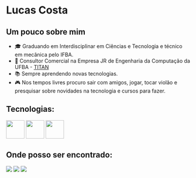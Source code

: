# Lucas Costa

## Um pouco sobre mim

- 🎓 Graduando em Interdisciplinar em Ciências e Tecnologia e técnico em mecânica pelo IFBA. 
- 💼 Consultor Comercial na Empresa JR de Engenharia da Computação da UFBA - [TITAN](https://titanci.com.br)
- 📚 Sempre aprendendo novas tecnologias.
- 🎮 Nos tempos livres procuro sair com amigos, jogar, tocar violão e presquisar sobre novidades na tecnologia e cursos para fazer.

## Tecnologias:

<div display="inline">
  <img width="50" height="50" src="https://cdn.jsdelivr.net/gh/devicons/devicon/icons/html5/html5-original-wordmark.svg" />
  <img width="50" height="50" src="https://cdn.jsdelivr.net/gh/devicons/devicon/icons/css3/css3-original-wordmark.svg" />
  <img hwidth="50" height="50" src="https://cdn.jsdelivr.net/gh/devicons/devicon/icons/javascript/javascript-original.svg" />
</div>

## Onde posso ser encontrado:

<div> 
  <a href="https://www.instagram.com/costalucas.a/" target="_blank"><img src="https://img.shields.io/badge/-Instagram-%23E4405F?style=for-the-badge&logo=instagram&logoColor=white" target="_blank"></a>
  <a href = "mailto:costalucas017@gmail.com"><img src="https://img.shields.io/badge/-Gmail-%23333?style=for-the-badge&logo=gmail&logoColor=white" target="_blank"></a>
  <a href="https://https://www.linkedin.com/in/lucas-costa-3a6508184" target="_blank"><img src="https://img.shields.io/badge/-LinkedIn-%230077B5?style=for-the-badge&logo=linkedin&logoColor=white" target="_blank"></a> 
</div>  
